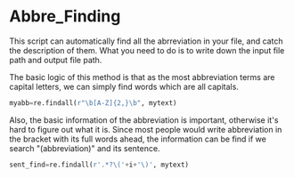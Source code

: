 # Abbre_Finding
This script can automatically find all the abrreviation in your file, and catch the description of them. What you need to do is to write down the input file path and output file path.

The basic logic of this method is that as the most abbreviation terms are capital letters, we can simply find words which are all capitals.
```Python
myabb=re.findall(r"\b[A-Z]{2,}\b", mytext)
```
Also, the basic information of the abbreviation is important, otherwise it's hard to figure out what it is. Since most people would write abbreviation in the bracket with its full words ahead, the information can be find if we search "(abbreviation)" and its sentence.
```Python
sent_find=re.findall(r'.*?\('+i+'\)', mytext)
```
